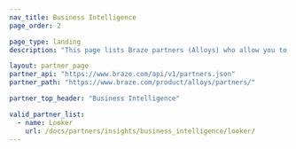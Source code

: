 ```yaml
---
nav_title: Business Intelligence
page_order: 2

page_type: landing
description: "This page lists Braze partners (Alloys) who allow you to manage data in visualization and BI tools."

layout: partner_page
partner_api: "https://www.braze.com/api/v1/partners.json"
partner_path: "https://www.braze.com/product/alloys/partners/"

partner_top_header: "Business Intelligence"

valid_partner_list:
  - name: Looker
    url: /docs/partners/insights/business_intelligence/looker/
---
```

